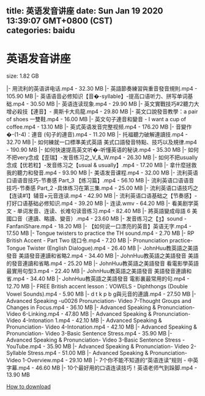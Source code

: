 
title: 英语发音讲座
date: Sun Jan 19 2020 13:39:07 GMT+0800 (CST)    
categories: baidu
---

# 英语发音讲座
size: 1.82 GB
 
 
|- 用流利的英语讲电话.mp4 - 32.30 MB
|- 英語節奏練習與重音發音規則.mp4 - 105.90 MB
|- 英语语音必修知识【音�-syllable】-提高口语听力、拼写单词基础.mp4 - 30.50 MB
|- 英语连读现象.mp4 - 29.90 MB
|- 英文實戰技巧#2聽力大增必殺技【連音】- 奧斯卡大烏龍.mp4 - 29.80 MB
|- 英文口說發音教學：a pair of shoes 一雙鞋.mp4 - 16.00 MB
|- 英文句子連音和變音 - I want a cup of coffee.mp4 - 13.10 MB
|- 英式英语发音完整视频.mp4 - 176.20 MB
|- 音變作�-(1-4)：連音 (句子的連音).mp4 - 11.20 MB
|- 托福聽力破解連讀技.mp4 - 32.70 MB
|- 如何練就一口標準美式英語 美式口語發音特點、技巧以及規律.mp4 - 190.90 MB
|- 如何快速提高英文听�-听懂英语的秘诀.mp4 - 35.30 MB
|- 如何不把very念成【歪瑞】-发音练习之_V_&_W.mp4 - 26.30 MB
|- 如何不把usually念成【优若粒】-发音练习之【usual & usually】.mp4 - 17.20 MB
|- 拿什麼拯救我的聽力和發音.mp4 - 93.90 MB
|- 美语发音课程.mp4 - 32.00 MB
|- 流利英语口语语音技巧-节奏感 Part_3 【练习篇】.mp4 - 56.10 MB
|- 流利英语口语语音技巧-节奏感 Part_2 -具体练习在第三集.mp4 - 25.00 MB
|- 流利英语口语技巧之【连读#1】辅音+元音连读.mp4 - 42.90 MB
|- 流利英语口语基础之【节奏感】- 打好口语基础必修知识.mp4 - 39.20 MB
|- 连读.wmv - 64.20 MB
|- 看美剧学英文 - 单词发音、连读、长难句读音练习.mp4 - 82.40 MB
|- 將英語變成母語 6 美國口音（連讀、略讀、變音）.mp4 - 23.60 MB
|- 发音练习之【ʒ】sound -FanfaniShare.mp4 - 18.20 MB
|- 【如何说一口漂亮的英音】英语无字.mp4 - 17.50 MB
|- Tongue twisters to practice the TH sound.mp4 - 2.70 MB
|- RP British Accent - Part Two  绕口令.mp4 - 7.20 MB
|- Pronunciation practice- Tongue Twister (English Dialogue).mp4 - 26.40 MB
|- JohnHuu教英語之美語發音 美語發音連讀和省略2.mp4 - 34.40 MB
|- JohnHuu教英語之美語發音 美語的發音連讀和省略.mp4 - 25.20 MB
|- JohnHuu教英語之美語發音 看電影學英語 最實用句型3.mp4 - 22.40 MB
|- JohnHuu教英語之美語發音  美語發音連讀和省.mp4 - 34.40 MB
|- JohnHuu教英語之美語發音  電影裏最常用的句.mp4 - 12.70 MB
|- FREE British accent lesson：VOWELS -  Diphthongs (Double Vowel Sounds).mp4 - 5.90 MB
|- d t k p b g與元音的連讀.mp4 - 27.50 MB
|- Advanced Speaking -u0026 Pronunciation- Video 7-Thought Groups and Changes in Focus.mp4 - 36.10 MB
|- Advanced Speaking & Pronunciation- Video 6-Linking.mp4 - 47.80 MB
|- Advanced Speaking & Pronunciation- Video 4-Intonation 1.mp4 - 42.10 MB
|- Advanced Speaking &  Pronunciation- Video 4-Intonation.mp4 - 42.10 MB
|- Advanced Speaking &  Pronunciation- Video 3-Basic Sentence Stress.mp4 - 35.90 MB
|- Advanced Speaking &  Pronunciation- Video 3-Basic Sentence Stress - YouTube.mp4 - 35.90 MB
|- Advanced Speaking &  Pronunciation- Video 2-Syllable Stress.mp4 - 51.00 MB
|- Advanced Speaking &  Pronunciation- Video 1-Overview.mp4 - 29.10 MB
|- 7个你不能不知道的“英语连读”规则 - 中英字幕.mp4 - 46.60 MB
|- 10个最好用的口语连读技巧！英语老师气到跺脚.mp4 - 13.90 MB

[How to download](https://bpcam.bemobtrk.com/go/2ceec3aa-1ca2-46d6-b9ff-aaa5c184517c?jno=2135)
